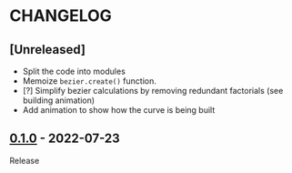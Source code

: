 # CHANGELOG
## [Unreleased]
- Split the code into modules
- Memoize `bezier.create()` function.
- [?] Simplify bezier calculations by removing redundant factorials (see building animation)
- Add animation to show how the curve is being built

## [0.1.0](../../tree/0.1.0) - 2022-07-23
Release
